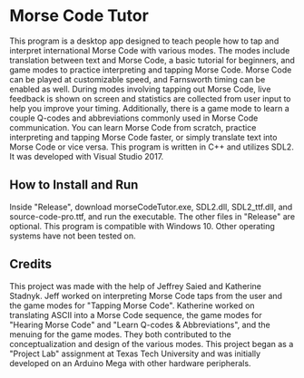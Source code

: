 # Morse Code Tutor
This program is a desktop app designed to teach people how to tap and interpret international Morse Code with various modes. The modes include translation between text and Morse Code, a basic tutorial
for beginners, and game modes to practice interpreting and tapping Morse Code. Morse Code can be played at customizable speed, and Farnsworth timing can be enabled as well. During modes involving
tapping out Morse Code, live feedback is shown on screen and statistics are collected from user input to help you improve your timing. Additionally, there is a game mode to learn a couple Q-codes and
abbreviations commonly used in Morse Code communication. You can learn Morse Code from scratch, practice interpreting and tapping Morse Code faster, or simply translate text into Morse Code or vice
versa. This program is written in C++ and utilizes SDL2. It was developed with Visual Studio 2017.

## How to Install and Run
Inside "Release", download morseCodeTutor.exe, SDL2.dll, SDL2_ttf.dll, and source-code-pro.ttf, and run the executable. The other files in "Release" are optional. This program is compatible with
Windows 10. Other operating systems have not been tested on.

## Credits
This project was made with the help of Jeffrey Saied and Katherine Stadnyk. Jeff worked on interpreting Morse Code taps from the user and the game modes for "Tapping Morse Code". Katherine worked on
translating ASCII into a Morse Code sequence, the game modes for "Hearing Morse Code" and "Learn Q-codes & Abbreviations", and the menuing for the game modes. They both contributed to the
conceptualization and design of the various modes. This project began as a "Project Lab" assignment at Texas Tech University and was initially developed on an Arduino Mega with other hardware
peripherals.
